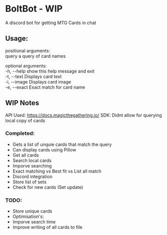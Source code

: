 # BoltBot - WIP
A discord bot for getting MTG Cards in chat

## Usage:
positional arguments:  
query        a query of card names  

optional arguments:  
  -h, --help   show this help message and exit  
  -t, --text   Displays card text  
  -i, --image  Displays card image  
  -e, --exact  Exact match for card name  
  
## WIP Notes

API Used: https://docs.magicthegathering.io/
SDK: Didnt allow for querying local copy of cards

### Completed:
* Gets a list of unquie cards that match the query
* Can display cards using Pillow
* Get all cards
* Search local cards
* Imporve searching
* Exact matching vs Best fit vs List all match
* Discord integration
* Store list of sets
* Check for new cards (Set update)

### TODO:
* Store unique cards
* Optimisation's: 
* Imporve search time 
* Improve writing of all cards to file 
